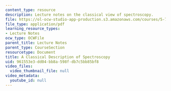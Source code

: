 ```yaml
---
content_type: resource
description: Lecture notes on the classical view of spectroscopy.
file: https://ol-ocw-studio-app-production.s3.amazonaws.com/courses/5-74-introductory-quantum-mechanics-ii-spring-2009/961553e3dd04bb8a598fdb7c5bb85bf8_MIT5_74s09_lec04_1.pdf
file_type: application/pdf
learning_resource_types:
- Lecture Notes
ocw_type: OCWFile
parent_title: Lecture Notes
parent_type: CourseSection
resourcetype: Document
title: A Classical Description of Spectroscopy
uid: 961553e3-dd04-bb8a-598f-db7c5bb85bf8
video_files:
  video_thumbnail_file: null
video_metadata:
  youtube_id: null
---
```

